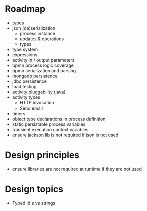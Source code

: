 # Roadmap

* types
* json (de)serialization
  * process instance
  * updates & operations
  * types
* type system 
* expressions
* activity in / output parameters
* bpmn process logic coverage
* bpmn serialization and parsing
* mongodb persistence
* jdbc persistence
* load testing
* activity pluggability (java)
* activity types
  * HTTP invocation
  * Send email
* timers
* object type declarations in process definition 
* static persistable process variables
* transient execution context variables
* ensure jackson lib is not required if json is not used

# Design principles

* ensure libraries are not required at runtime if they are not used

# Design topics

* Typed id's vs strings